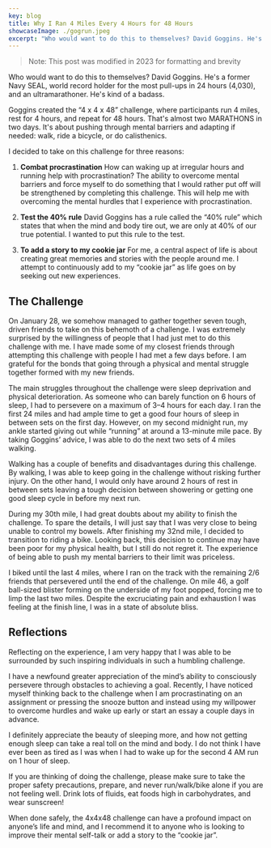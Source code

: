 ```yaml
---
key: blog
title: Why I Ran 4 Miles Every 4 Hours for 48 Hours
showcaseImage: ./gogrun.jpeg
excerpt: "Who would want to do this to themselves? David Goggins. He's a former Navy SEAL, world record holder for the most pull-ups in 24 hours (4,030), and an ultramarathoner. He's kind of a badass."
---
```


> Note: This post was modified in 2023 for formatting and brevity

Who would want to do this to themselves? David Goggins. He's a former Navy SEAL, world record holder for the most pull-ups in 24 hours (4,030), and an ultramarathoner. He's kind of a badass.

Goggins created the “4 x 4 x 48” challenge, where participants run 4 miles, rest for 4 hours, and repeat for 48 hours. That's almost two MARATHONS in two days. It's about pushing through mental barriers and adapting if needed: walk, ride a bicycle, or do calisthenics.

I decided to take on this challenge for three reasons:

1. **Combat procrastination**
   How can waking up at irregular hours and running help with procrastination? The ability to overcome mental barriers and force myself to do something that I would rather put off will be strengthened by completing this challenge. This will help me with overcoming the mental hurdles that I experience with procrastination.

2. **Test the 40% rule**
   David Goggins has a rule called the “40% rule” which states that when the mind and body tire out, we are only at 40% of our true potential. I wanted to put this rule to the test.

3. **To add a story to my cookie jar**
   For me, a central aspect of life is about creating great memories and stories with the people around me. I attempt to continuously add to my “cookie jar” as life goes on by seeking out new experiences.

## The Challenge

On January 28, we somehow managed to gather together seven tough, driven friends to take on this behemoth of a challenge. I was extremely surprised by the willingness of people that I had just met to do this challenge with me. I have made some of my closest friends through attempting this challenge with people I had met a few days before. I am grateful for the bonds that going through a physical and mental struggle together formed with my new friends.

The main struggles throughout the challenge were sleep deprivation and physical deterioration. As someone who can barely function on 6 hours of sleep, I had to persevere on a maximum of 3–4 hours for each day. I ran the first 24 miles and had ample time to get a good four hours of sleep in between sets on the first day. However, on my second midnight run, my ankle started giving out while “running” at around a 13-minute mile pace. By taking Goggins’ advice, I was able to do the next two sets of 4 miles walking.

Walking has a couple of benefits and disadvantages during this challenge. By walking, I was able to keep going in the challenge without risking further injury. On the other hand, I would only have around 2 hours of rest in between sets leaving a tough decision between showering or getting one good sleep cycle in before my next run.

During my 30th mile, I had great doubts about my ability to finish the challenge. To spare the details, I will just say that I was very close to being unable to control my bowels. After finishing my 32nd mile, I decided to transition to riding a bike. Looking back, this decision to continue may have been poor for my physical health, but I still do not regret it. The experience of being able to push my mental barriers to their limit was priceless.

I biked until the last 4 miles, where I ran on the track with the remaining 2/6 friends that persevered until the end of the challenge. On mile 46, a golf ball-sized blister forming on the underside of my foot popped, forcing me to limp the last two miles. Despite the excruciating pain and exhaustion I was feeling at the finish line, I was in a state of absolute bliss.

## Reflections

Reflecting on the experience, I am very happy that I was able to be surrounded by such inspiring individuals in such a humbling challenge.

I have a newfound greater appreciation of the mind’s ability to consciously persevere through obstacles to achieving a goal. Recently, I have noticed myself thinking back to the challenge when I am procrastinating on an assignment or pressing the snooze button and instead using my willpower to overcome hurdles and wake up early or start an essay a couple days in advance.

I definitely appreciate the beauty of sleeping more, and how not getting enough sleep can take a real toll on the mind and body. I do not think I have ever been as tired as I was when I had to wake up for the second 4 AM run on 1 hour of sleep.

If you are thinking of doing the challenge, please make sure to take the proper safety precautions, prepare, and never run/walk/bike alone if you are not feeling well. Drink lots of fluids, eat foods high in carbohydrates, and wear sunscreen!

When done safely, the 4x4x48 challenge can have a profound impact on anyone’s life and mind, and I recommend it to anyone who is looking to improve their mental self-talk or add a story to the “cookie jar”.

